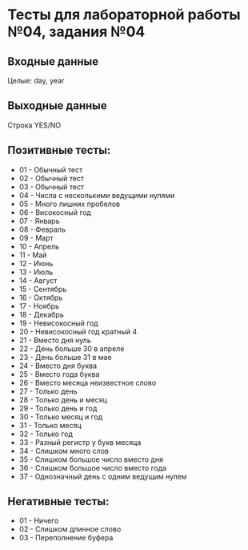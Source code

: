 # Тесты для лабораторной работы №04, задания №04

## Входные данные
Целые: day, year

## Выходные данные
Строка YES/NO

## Позитивные тесты:
- 01 - Обычный тест
- 02 - Обычный тест
- 03 - Обычный тест
- 04 - Числа с несколькими ведущими нулями
- 05 - Много лишних пробелов
- 06 - Високосный год
- 07 - Январь
- 08 - Февраль
- 09 - Март
- 10 - Апрель
- 11 - Май
- 12 - Июнь
- 13 - Июль
- 14 - Август
- 15 - Сентябрь
- 16 - Октябрь
- 17 - Ноябрь
- 18 - Декабрь
- 19 - Невисокосный год
- 20 - Невисокосный год кратный 4
- 21 - Вместо дня нуль
- 22 - День больше 30 в апреле
- 23 - День больше 31 в мае
- 24 - Вместо дня буква
- 25 - Вместо года буква
- 26 - Вместо месяца неизвестное слово
- 27 - Только день
- 28 - Только день и месяц
- 29 - Только день и год
- 30 - Только месяц и год
- 31 - Только месяц
- 32 - Только год
- 33 - Разный регистр у букв месяца
- 34 - Слишком много слов
- 35 - Слишком большое число вместо дня
- 36 - Слишком большое число вместо года
- 37 - Однозначный день с одним ведущим нулем

## Негативные тесты:
- 01 - Ничего
- 02 - Слишком длинное слово
- 03 - Переполнение буфера
